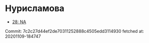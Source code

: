 # Нурисламова
- [28: NA](28.md)

Commit: 7c2c27d44ef2de70311252888c4505edd3114930
 fetched at: 20201109-184747
